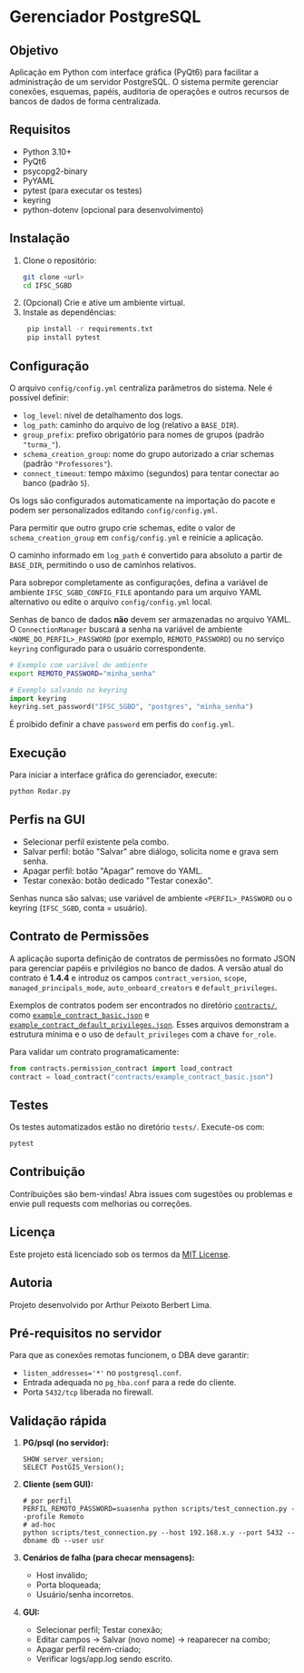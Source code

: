 # Gerenciador PostgreSQL

## Objetivo
Aplicação em Python com interface gráfica (PyQt6) para facilitar a administração de um servidor PostgreSQL. O sistema permite gerenciar conexões, esquemas, papéis, auditoria de operações e outros recursos de bancos de dados de forma centralizada.

## Requisitos
- Python 3.10+
- PyQt6
- psycopg2-binary
- PyYAML
- pytest (para executar os testes)
- keyring
- python-dotenv (opcional para desenvolvimento)

## Instalação
1. Clone o repositório:
   ```bash
   git clone <url>
   cd IFSC_SGBD
   ```
2. (Opcional) Crie e ative um ambiente virtual.
3. Instale as dependências:
   ```bash
    pip install -r requirements.txt
    pip install pytest
    ```

## Configuração
O arquivo `config/config.yml` centraliza parâmetros do sistema. Nele é possível definir:

- `log_level`: nível de detalhamento dos logs.
- `log_path`: caminho do arquivo de log (relativo a `BASE_DIR`).
- `group_prefix`: prefixo obrigatório para nomes de grupos (padrão `"turma_"`).
- `schema_creation_group`: nome do grupo autorizado a criar schemas (padrão `"Professores"`).
- `connect_timeout`: tempo máximo (segundos) para tentar conectar ao banco (padrão `5`).

Os logs são configurados automaticamente na importação do pacote e podem ser
personalizados editando `config/config.yml`.

Para permitir que outro grupo crie schemas, edite o valor de `schema_creation_group` em `config/config.yml` e reinicie a aplicação.

O caminho informado em `log_path` é convertido para absoluto a partir de `BASE_DIR`, permitindo o uso de caminhos relativos.

Para sobrepor completamente as configurações, defina a variável de ambiente `IFSC_SGBD_CONFIG_FILE` apontando para um arquivo YAML alternativo ou edite o arquivo `config/config.yml` local.

Senhas de banco de dados **não** devem ser armazenadas no arquivo YAML.
O `ConnectionManager` buscará a senha na variável de ambiente
`<NOME_DO_PERFIL>_PASSWORD` (por exemplo, `REMOTO_PASSWORD`) ou no serviço
`keyring` configurado para o usuário correspondente.

```bash
# Exemplo com variável de ambiente
export REMOTO_PASSWORD="minha_senha"
```

```python
# Exemplo salvando no keyring
import keyring
keyring.set_password("IFSC_SGBD", "postgres", "minha_senha")
```

É proibido definir a chave `password` em perfis do `config.yml`.

## Execução
Para iniciar a interface gráfica do gerenciador, execute:
```bash
python Rodar.py
```

## Perfis na GUI

- Selecionar perfil existente pela combo.
- Salvar perfil: botão "Salvar" abre diálogo, solicita nome e grava sem senha.
- Apagar perfil: botão "Apagar" remove do YAML.
- Testar conexão: botão dedicado "Testar conexão".

Senhas nunca são salvas; use variável de ambiente `<PERFIL>_PASSWORD` ou o keyring (`IFSC_SGBD`, conta = usuário).

## Contrato de Permissões

A aplicação suporta definição de contratos de permissões no formato JSON para gerenciar papéis e privilégios no banco de dados.
A versão atual do contrato é **1.4.4** e introduz os campos `contract_version`, `scope`, `managed_principals_mode`, `auto_onboard_creators` e `default_privileges`.

Exemplos de contratos podem ser encontrados no diretório [`contracts/`](contracts/), como
[`example_contract_basic.json`](contracts/example_contract_basic.json) e
[`example_contract_default_privileges.json`](contracts/example_contract_default_privileges.json).
Esses arquivos demonstram a estrutura mínima e o uso de `default_privileges` com a chave `for_role`.

Para validar um contrato programaticamente:

```python
from contracts.permission_contract import load_contract
contract = load_contract("contracts/example_contract_basic.json")
```

## Testes
Os testes automatizados estão no diretório `tests/`. Execute-os com:
```bash
pytest
```

## Contribuição
Contribuições são bem-vindas! Abra issues com sugestões ou problemas e envie pull requests com melhorias ou correções.

## Licença
Este projeto está licenciado sob os termos da [MIT License](LICENSE).

## Autoria
Projeto desenvolvido por Arthur Peixoto Berbert Lima.

## Pré-requisitos no servidor

Para que as conexões remotas funcionem, o DBA deve garantir:

- `listen_addresses='*'` no `postgresql.conf`.
- Entrada adequada no `pg_hba.conf` para a rede do cliente.
- Porta `5432/tcp` liberada no firewall.

## Validação rápida

1. **PG/psql (no servidor):**
   ```
   SHOW server_version;
   SELECT PostGIS_Version();
   ```

2. **Cliente (sem GUI):**
   ```
   # por perfil
   PERFIL_REMOTO_PASSWORD=suasenha python scripts/test_connection.py --profile Remoto
   # ad-hoc
   python scripts/test_connection.py --host 192.168.x.y --port 5432 --dbname db --user usr
   ```

3. **Cenários de falha (para checar mensagens):**
   - Host inválido;
   - Porta bloqueada;
   - Usuário/senha incorretos.

4. **GUI:**
   - Selecionar perfil; Testar conexão;
   - Editar campos → Salvar (novo nome) → reaparecer na combo;
   - Apagar perfil recém-criado;
   - Verificar logs/app.log sendo escrito.
